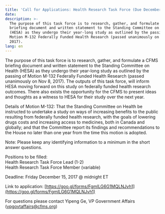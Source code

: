 ```yaml
---
title: 'Call for Applications: Health Research Task Force (Due December 15th)'
date:
description: >-
  The purpose of this task force is to research, gather, and formulate a CFMS
  briefing document and written statement to the Standing Committee on Health
  (HESA) as they undergo their year-long study as outlined by the passing of
  Motion M-132 Federally Funded Health Research (passed unanimously on Nov 8,
  2017).
lang: en
---
```



The purpose of this task force is to research, gather, and formulate a CFMS briefing document and written statement to the Standing Committee on Health (HESA) as they undergo their year-long study as outlined by the passing of Motion M-132 Federally Funded Health Research (passed unanimously on Nov 8, 2017). The outputs of this task force, will inform HESA moving forward on this study on federally funded health research outcomes. There also exists the opportunity for the CFMS to present ideas and thoughts as a witness to HESA for their study over the next year.

Details of Motion M-132: That the Standing Committee on Health be instructed to undertake a study on ways of increasing benefits to the public resulting from federally funded health research, with the goals of lowering drugs costs and increasing access to medicines, both in Canada and globally; and that the Committee report its findings and recommendations to the House no later than one year from the time this motion is adopted.

Note: Please keep any identifying information to a minimum in the short answer questions.

Positions to be filled:<br>Health Research Task Force Lead (1-2)<br>Health Research Task Force Member (variable)

Deadline: Friday December 15, 2017 @ midnight ET

Link to application: [https://goo.gl/forms/FgmlLG6G1MQLNJvh1](https://goo.gl/forms/FgmlLG6G1MQLNJvh1)

For questions please contact Yipeng Ge, VP Government Affairs ([vpgovtaffairs@cfms.org](javascript:void(location.href='mailto:'+String.fromCharCode(118,112,103,111,118,116,97,102,102,97,105,114,115,64,99,102,109,115,46,111,114,103))))&nbsp;